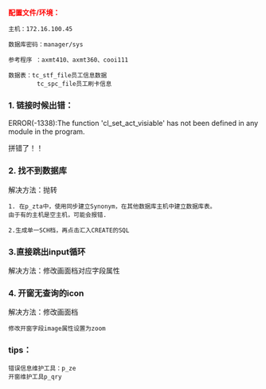 <font color=red>**配置文件/环境：**</font>

    主机：172.16.100.45  

    数据库密码：manager/sys

    参考程序 ：axmt410、axmt360、cooi111

    数据表：tc_stf_file员工信息数据
            tc_spc_file员工刷卡信息

### 1. 链接时候出错：
ERROR(-1338):The function 'cl_set_act_visiable' has not been defined in any module in the program.

拼错了！！

### 2. 找不到数据库

解决方法：抛转
    
    1. 在p_zta中，使用同步建立Synonym，在其他数据库主机中建立数据库表。
    由于有的主机是空主机，可能会报错.
   
    2.生成单一SCH档，再点击汇入CREATE的SQL

### 3.直接跳出input循环

解决方法：修改画面档对应字段属性

### 4. 开窗无查询的icon

解决方法：修改画面档
    
    修改开窗字段image属性设置为zoom

### tips：
    错误信息维护工具：p_ze
    开窗维护工具p_qry
